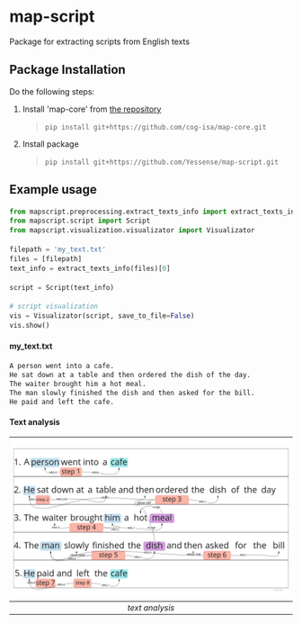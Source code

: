 # map-script

Package for extracting scripts from English texts

## Package Installation

Do the following steps:

1. Install 'map-core' from [the repository](https://github.com/cog-isa/map-core) 
   > `pip install git+https://github.com/cog-isa/map-core.git`
3. Install package
   >`pip install git+https://github.com/Yessense/map-script.git`

## Example usage

```python
from mapscript.preprocessing.extract_texts_info import extract_texts_info
from mapscript.script import Script
from mapscript.visualization.visualizator import Visualizator

filepath = 'my_text.txt'
files = [filepath]
text_info = extract_texts_info(files)[0]

script = Script(text_info)

# script visualization
vis = Visualizator(script, save_to_file=False)
vis.show()
```

#### my_text.txt
```text
A person went into a cafe.
He sat down at a table and then ordered the dish of the day.
The waiter brought him a hot meal.
The man slowly finished the dish and then asked for the bill.
He paid and left the cafe.
```
#### Text analysis 
|![Example](./img/example.jpg?raw=true "Example")|
|:--:| 
| *text analysis* |